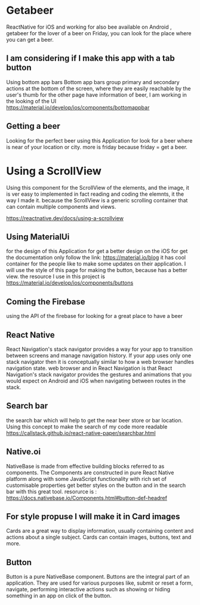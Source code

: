 # Getabeer
ReactNative  for iOS and working for also bee available on Android , getabeer for the lover of a beer on Friday, you can look for the place where you can get a beer.
## I am considering if I make this app with a tab button 
Using bottom app bars
Bottom app bars group primary and secondary actions at the bottom of the screen, where they are easily reachable by the user's thumb for the other page have information of beer, I am working in the looking of the UI
https://material.io/develop/ios/components/bottomappbar

## Getting a beer 

Looking for the perfect beer using this Application for look for a beer where is near of your location or city. 
more is friday because friday = get a beer.

# Using a ScrollView
Using this component for the ScrollView of the elements, and the image, it is ver easy to implemented in fact reading and coding the elemnts, it the way I made it.
because the ScrollView is a generic scrolling container that can contain multiple components and views.

https://reactnative.dev/docs/using-a-scrollview

## Using MaterialUi
for the design of this Application for get a better design on the iOS
for get the documentation only follow the link: https://material.io/blog
it has cool container for the people like to make some updates on their application.
I will use the style of this page for making the button, because has a better view. the resource I use in this project is 
https://material.io/develop/ios/components/buttons

## Coming the Firebase
using the API of the firebase for looking for a great place to have a beer 

## React Native 

React Navigation's stack navigator provides a way for your app to transition between screens and manage navigation history. If your app uses only one stack navigator then it is conceptually similar to how a web browser handles navigation state.
web browser and in React Navigation is that React Navigation's stack navigator provides the gestures and animations that you would expect on Android and iOS when navigating between routes in the stack.

## Search bar
the search bar which will help to get the near beer store or bar location.
Using this concept to make the search of my code more readable 
https://callstack.github.io/react-native-paper/searchbar.html

## Native.oi

NativeBase is made from effective building blocks referred to as components. The Components are constructed in pure React Native platform along with some JavaScript functionality with rich set of customisable properties get better styles on the button and in the search bar with this great tool. 
resorurce is : https://docs.nativebase.io/Components.html#button-def-headref
## For style propuse I will make it in Card images
Cards are a great way to display information, usually containing content and actions about a single subject. Cards can contain images, buttons, text and more.

## Button 
Button is a pure NativeBase component.
Buttons are the integral part of an application. They are used for various purposes like, submit or reset a form, navigate, performing interactive actions such as showing or hiding something in an app on click of the button.
